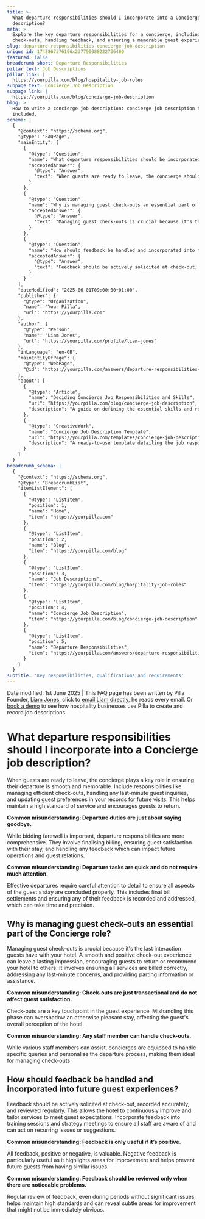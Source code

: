 ```yaml
---
title: >-
  What departure responsibilities should I incorporate into a Concierge job
  description?
meta: >
  Explore the key departure responsibilities for a concierge, including managing
  check-outs, handling feedback, and ensuring a memorable guest experience.
slug: departure-responsibilities-concierge-job-description
unique id: 1748867376106x237790088222736400
featured: false
breadcrumb short: Departure Responsibilities
pillar text: Job Descriptions
pillar link: |
  https://yourpilla.com/blog/hospitality-job-roles
subpage text: Concierge Job Description
subpage link: |
  https://yourpilla.com/blog/concierge-job-description
blog: >
  How to write a concierge job description: concierge job description template
  included.
schema: |
  {
    "@context": "https://schema.org",
    "@type": "FAQPage",
    "mainEntity": [
      {
        "@type": "Question",
        "name": "What departure responsibilities should be incorporated into a Concierge job description?",
        "acceptedAnswer": {
          "@type": "Answer",
          "text": "When guests are ready to leave, the concierge should manage efficient check-outs, handle last-minute guest inquiries, and update guest preferences in the records for future visits. This ensures a smooth departure, maintains a high standard of service, and encourages guests to return."
        }
      },
      {
        "@type": "Question",
        "name": "Why is managing guest check-outs an essential part of the Concierge role?",
        "acceptedAnswer": {
          "@type": "Answer",
          "text": "Managing guest check-outs is crucial because it's the final interaction guests have with your hotel. Ensuring this process is smooth and positive can leave a lasting impression, encourage guests to return, or recommend your hotel to others. It involves billing accuracy, addressing last-minute concerns, and providing parting information or assistance."
        }
      },
      {
        "@type": "Question",
        "name": "How should feedback be handled and incorporated into future guest experiences?",
        "acceptedAnswer": {
          "@type": "Answer",
          "text": "Feedback should be actively solicited at check-out, recorded accurately, and reviewed regularly. This allows the hotel to continuously improve and tailor services to meet guest expectations. Incorporating feedback into training sessions and strategy meetings ensures all staff are aware of and can act on recurring issues or suggestions."
        }
      }
    ],
    "dateModified": "2025-06-01T09:00:00+01:00",
    "publisher": {
      "@type": "Organization",
      "name": "Your Pilla",
      "url": "https://yourpilla.com"
    },
    "author": {
      "@type": "Person",
      "name": "Liam Jones",
      "url": "https://yourpilla.com/profile/liam-jones"
    },
    "inLanguage": "en-GB",
    "mainEntityOfPage": {
      "@type": "WebPage",
      "@id": "https://yourpilla.com/answers/departure-responsibilities-concierge-job-description"
    },
    "about": [
      {
        "@type": "Article",
        "name": "Deciding Concierge Job Responsibilities and Skills",
        "url": "https://yourpilla.com/blog/concierge-job-description",
        "description": "A guide on defining the essential skills and responsibilities for a Concierge role to ensure effective guest service."
      },
      {
        "@type": "CreativeWork",
        "name": "Concierge Job Description Template",
        "url": "https://yourpilla.com/templates/concierge-job-description",
        "description": "A ready-to-use template detailing the job responsibilities of a Concierge in a hospitality establishment."
      }
    ]
  }
breadcrumb_schema: |
  {
    "@context": "https://schema.org",
    "@type": "BreadcrumbList",
    "itemListElement": [
      {
        "@type": "ListItem",
        "position": 1,
        "name": "Home",
        "item": "https://yourpilla.com"
      },
      {
        "@type": "ListItem",
        "position": 2,
        "name": "Blog",
        "item": "https://yourpilla.com/blog"
      },
      {
        "@type": "ListItem",
        "position": 3,
        "name": "Job Descriptions",
        "item": "https://yourpilla.com/blog/hospitality-job-roles"
      },
      {
        "@type": "ListItem",
        "position": 4,
        "name": "Concierge Job Description",
        "item": "https://yourpilla.com/blog/concierge-job-description"
      },
      {
        "@type": "ListItem",
        "position": 5,
        "name": "Departure Responsibilities",
        "item": "https://yourpilla.com/answers/departure-responsibilities-concierge-job-description"
      }
    ]
  }
subtitle: 'Key responsibilities, qualifications and requirements'
---
```


Date modified: 1st June 2025 | This FAQ page has been written by Pilla Founder, [Liam Jones](https://yourpilla.com/profile/liam-jones), click to [email Liam directly](https://mailto:liam@yourpilla.com), he reads every email. Or [book a demo](https://calendly.com/pilla/demo) to see how hospitality businesses use Pilla to create and record job descriptions.

# What departure responsibilities should I incorporate into a Concierge job description?

When guests are ready to leave, the concierge plays a key role in ensuring their departure is smooth and memorable. Include responsibilities like managing efficient check-outs, handling any last-minute guest inquiries, and updating guest preferences in your records for future visits. This helps maintain a high standard of service and encourages guests to return.

**Common misunderstanding: Departure duties are just about saying goodbye.**

While bidding farewell is important, departure responsibilities are more comprehensive. They involve finalising billing, ensuring guest satisfaction with their stay, and handling any feedback which can impact future operations and guest relations.

**Common misunderstanding: Departure tasks are quick and do not require much attention.**

Effective departures require careful attention to detail to ensure all aspects of the guest's stay are concluded properly. This includes final bill settlements and ensuring any of their feedback is recorded and addressed, which can take time and precision.

## Why is managing guest check-outs an essential part of the Concierge role?

Managing guest check-outs is crucial because it's the last interaction guests have with your hotel. A smooth and positive check-out experience can leave a lasting impression, encouraging guests to return or recommend your hotel to others. It involves ensuring all services are billed correctly, addressing any last-minute concerns, and providing parting information or assistance.

**Common misunderstanding: Check-outs are just transactional and do not affect guest satisfaction.**

Check-outs are a key touchpoint in the guest experience. Mishandling this phase can overshadow an otherwise pleasant stay, affecting the guest's overall perception of the hotel.

**Common misunderstanding: Any staff member can handle check-outs.**

While various staff members can assist, concierges are equipped to handle specific queries and personalise the departure process, making them ideal for managing check-outs.

## How should feedback be handled and incorporated into future guest experiences?

Feedback should be actively solicited at check-out, recorded accurately, and reviewed regularly. This allows the hotel to continuously improve and tailor services to meet guest expectations. Incorporate feedback into training sessions and strategy meetings to ensure all staff are aware of and can act on recurring issues or suggestions.

**Common misunderstanding: Feedback is only useful if it’s positive.**

All feedback, positive or negative, is valuable. Negative feedback is particularly useful as it highlights areas for improvement and helps prevent future guests from having similar issues.

**Common misunderstanding: Feedback should be reviewed only when there are noticeable problems.**

Regular review of feedback, even during periods without significant issues, helps maintain high standards and can reveal subtle areas for improvement that might not be immediately obvious.
